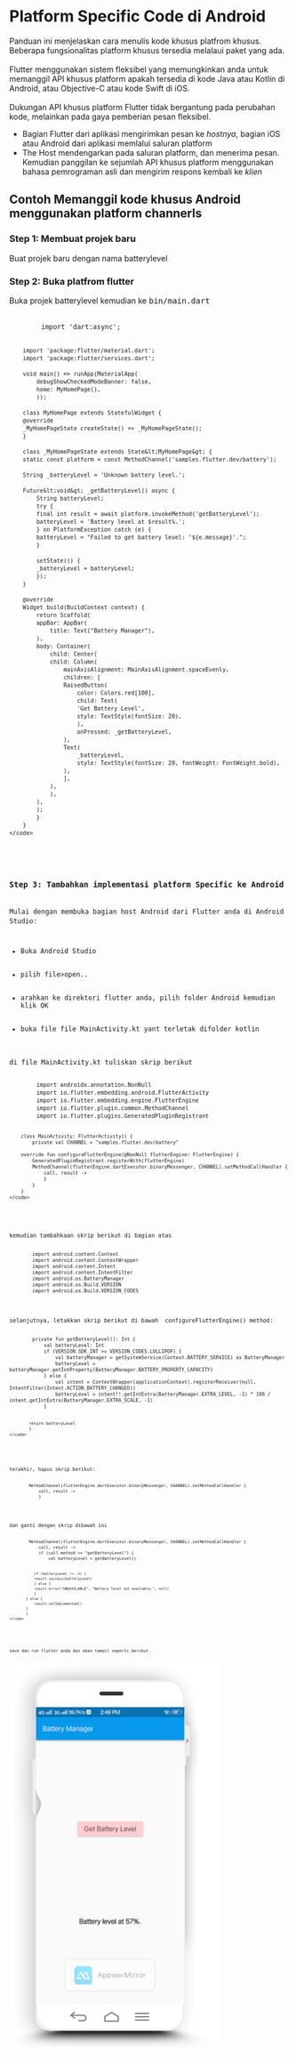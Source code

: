 <h1>Platform Specific Code di Android</h1>
Panduan ini menjelaskan cara menulis kode khusus platfrom khusus. Beberapa fungsionalitas platform khusus tersedia
melalaui paket yang ada. <br><br>
Flutter menggunakan sistem fleksibel yang memungkinkan anda untuk memanggil API khusus platform apakah tersedia di
kode Java atau Kotlin di Android, atau Objective-C atau kode Swift di iOS. <br><br>
Dukungan API khusus platform Flutter tidak bergantung pada perubahan kode, melainkan pada gaya pemberian pesan
fleksibel.
<ul>
    <li>Bagian Flutter dari aplikasi mengirimkan pesan ke <i>hostnya</i>, bagian iOS atau Android dari aplikasi
        memlalui saluran platform</li>
    <li>The Host mendengarkan pada saluran platform, dan menerima pesan. Kemudian panggilan ke sejumlah API khusus
        platform menggunakan bahasa pemrograman asli dan mengirim respons kembali ke <i>klien</i></li>
</ul>
<h2>Contoh Memanggil kode khusus Android menggunakan platform channerls</h2>
<h3>Step 1: Membuat projek baru</h3>
Buat projek baru dengan nama batterylevel
<h3>Step 2: Buka platfrom flutter</h3>
Buka projek batterylevel kemudian ke <kbd>bin/main.dart</kbd>
<pre>
    <code>
        import 'dart:async';

        import 'package:flutter/material.dart';
        import 'package:flutter/services.dart';

        void main() => runApp(MaterialApp(
            debugShowCheckedModeBanner: false,
            home: MyHomePage(),
            ));

        class MyHomePage extends StatefulWidget {
        @override
        _MyHomePageState createState() => _MyHomePageState();
        }

        class _MyHomePageState extends State&lt;MyHomePage&gt; {
        static const platform = const MethodChannel('samples.flutter.dev/battery');

        String _batteryLevel = 'Unknown battery level.';

        Future&lt;void&gt; _getBatteryLevel() async {
            String batteryLevel;
            try {
            final int result = await platform.invokeMethod('getBatteryLevel');
            batteryLevel = 'Battery level at $result%.';
            } on PlatformException catch (e) {
            batteryLevel = "Failed to get battery level: '${e.message}'.";
            }

            setState(() {
            _batteryLevel = batteryLevel;
            });
        }

        @override
        Widget build(BuildContext context) {
            return Scaffold(
            appBar: AppBar(
                title: Text("Battery Manager"),
            ),
            body: Container(
                child: Center(
                child: Column(
                    mainAxisAlignment: MainAxisAlignment.spaceEvenly,
                    children: [
                    RaisedButton(
                        color: Colors.red[100],
                        child: Text(
                        'Get Battery Level',
                        style: TextStyle(fontSize: 20),
                        ),
                        onPressed: _getBatteryLevel,
                    ),
                    Text(
                        _batteryLevel,
                        style: TextStyle(fontSize: 20, fontWeight: FontWeight.bold),
                    ),
                    ],
                ),
                ),
            ),
            );
            }
        }
    </code>
</pre>
<h3>Step 3: Tambahkan implementasi platform Specific ke Android</h3>
Mulai dengan membuka bagian host Android dari Flutter anda di Android Studio:
<ul>
    <li>Buka Android Studio</li>
    <li>pilih file>open..</li>
    <li>arahkan ke direktori flutter anda, pilih folder Android kemudian klik OK</li>
    <li>buka file file <kbd>MainActivity.kt</kbd> yant terletak difolder kotlin</li>
</ul>
di file <kbd>MainActivity.kt</kbd> tuliskan skrip berikut
<pre>
    <code>
        import androidx.annotation.NonNull
        import io.flutter.embedding.android.FlutterActivity
        import io.flutter.embedding.engine.FlutterEngine
        import io.flutter.plugin.common.MethodChannel
        import io.flutter.plugins.GeneratedPluginRegistrant

        class MainActivity: FlutterActivity() {
            private val CHANNEL = "samples.flutter.dev/battery"

        override fun configureFlutterEngine(@NonNull flutterEngine: FlutterEngine) {
            GeneratedPluginRegistrant.registerWith(flutterEngine)
            MethodChannel(flutterEngine.dartExecutor.binaryMessenger, CHANNEL).setMethodCallHandler {
                call, result ->
                }
            }
        }
    </code>
</pre>
kemudian tambahkaan skrip berikut di bagian atas
<pre>
    <code>
        import android.content.Context
        import android.content.ContextWrapper
        import android.content.Intent
        import android.content.IntentFilter
        import android.os.BatteryManager
        import android.os.Build.VERSION
        import android.os.Build.VERSION_CODES
    </code>
</pre>
selanjutnya, letakkan skrip berikut di bawah <kbd> configureFlutterEngine() method:</kbd>
<pre>
    <code>
        private fun getBatteryLevel(): Int {
            val batteryLevel: Int
            if (VERSION.SDK_INT >= VERSION_CODES.LOLLIPOP) {
                val batteryManager = getSystemService(Context.BATTERY_SERVICE) as BatteryManager
                batteryLevel = batteryManager.getIntProperty(BatteryManager.BATTERY_PROPERTY_CAPACITY)
            } else {
                val intent = ContextWrapper(applicationContext).registerReceiver(null, IntentFilter(Intent.ACTION_BATTERY_CHANGED))
                batteryLevel = intent!!.getIntExtra(BatteryManager.EXTRA_LEVEL, -1) * 100 / intent.getIntExtra(BatteryManager.EXTRA_SCALE, -1)
            }
            
            return batteryLevel
            }
    </code>
</pre>
terakhir, hapus skrip berikut:
<pre>
    <code>
        MethodChannel(flutterEngine.dartExecutor.binaryMessenger, CHANNEL).setMethodCallHandler {
            call, result ->
            }
    </code>
</pre>
dan ganti dengan skrip dibawah ini
<pre>
    <code>
        MethodChannel(flutterEngine.dartExecutor.binaryMessenger, CHANNEL).setMethodCallHandler {
            call, result ->
            if (call.method == "getBatteryLevel") {
                val batteryLevel = getBatteryLevel()
            
                if (batteryLevel != -1) {
                result.success(batteryLevel)
                } else {
                result.error("UNAVAILABLE", "Battery level not available.", null)
                }
            } else {
                result.notImplemented()
            }
            }
    </code>
</pre>
save dan run flutter anda dan akan tampil seperti berikut. <br>
<img src="img/0.png">